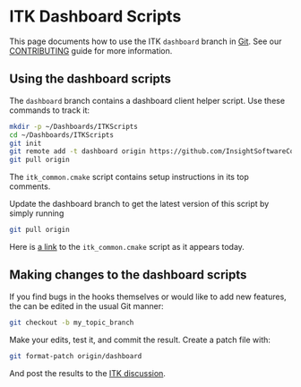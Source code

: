 ITK Dashboard Scripts
=====================

This page documents how to use the ITK `dashboard` branch in [Git]. See our
[CONTRIBUTING](index.md) guide for more information.

Using the dashboard scripts
---------------------------

The `dashboard` branch contains a dashboard client helper script. Use these
commands to track it:

```bash
mkdir -p ~/Dashboards/ITKScripts
cd ~/Dashboards/ITKScripts
git init
git remote add -t dashboard origin https://github.com/InsightSoftwareConsortium/ITK.git
git pull origin
```

The `itk_common.cmake` script contains setup instructions in its top comments.

Update the dashboard branch to get the latest version of this script by simply running

```bash
git pull origin
```

Here is
[a link](https://github.com/InsightSoftwareConsortium/ITK/blob/dashboard/itk_common.cmake)
to the `itk_common.cmake` script as it appears today.

Making changes to the dashboard scripts
---------------------------------------

If you find bugs in the hooks themselves or would like to add new features, the
can be edited in the usual Git manner:

```bash
git checkout -b my_topic_branch
```

Make your edits, test it, and commit the result. Create a patch file with:

```bash
git format-patch origin/dashboard
```

And post the results to the [ITK discussion].



[ITK discussion]: https://discourse.itk.org/

[Git]: https://git-scm.com
